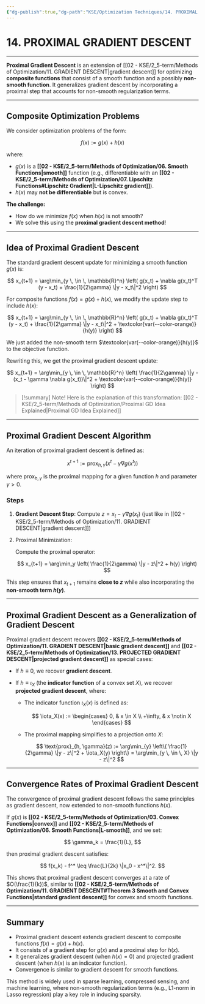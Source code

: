 ```yaml
---
{"dg-publish":true,"dg-path":"KSE/Optimization Techniques/14. PROXIMAL GRADIENT DESCENT.md","permalink":"/kse/optimization-techniques/14-proximal-gradient-descent/","tags":["kse","math/calculus"],"created":"2025-03-10T09:46:03.417+02:00","updated":"2025-03-11T21:42:11.147+02:00"}
---
```



# 14. PROXIMAL GRADIENT DESCENT

---

**Proximal Gradient Descent** is an extension of [[02 - KSE/2_5-term/Methods of Optimization/11. GRADIENT DESCENT\|gradient descent]] for optimizing **composite functions** that consist of a smooth function and a possibly <strong><span style="color: var(--color-orange);">non-smooth function</span></strong>. It generalizes gradient descent by incorporating a proximal step that accounts for non-smooth regularization terms.

---

## Composite Optimization Problems

We consider optimization problems of the form:

$$
f(x) := g(x) + h(x)
$$

where:

- $g(x)$ is a **[[02 - KSE/2_5-term/Methods of Optimization/06. Smooth Functions\|smooth]]** function (e.g., differentiable with an **[[02 - KSE/2_5-term/Methods of Optimization/07. Lipschitz Functions#Lipschitz Gradient\|L-Lipschitz gradient]]**).
- $h(x)$ may <strong><span style="color: var(--color-orange);">not be differentiable</span></strong> but is convex.

<strong><span style="color: var(--color-aqua);">The challenge: </span></strong>

- How do we minimize $f(x)$ when $h(x)$ is not smooth?
- We solve this using the **proximal gradient descent method**!

---

## Idea of Proximal Gradient Descent

The standard gradient descent update for minimizing a smooth function $g(x)$ is:

$$
x_{t+1} = \arg\min_{y \, \in \, \mathbb{R}^n} \left( g(x_t) + \nabla g(x_t)^T (y - x_t) + \frac{1}{2\gamma} \|y - x_t\|^2 \right)
$$

For composite functions $f(x) = g(x) + h(x)$, we modify the update step to include $h(x)$:

$$
x_{t+1} = \arg\min_{y \, \in \, \mathbb{R}^n} \left( g(x_t) + \nabla g(x_t)^T (y - x_t) + \frac{1}{2\gamma} \|y - x_t\|^2 + \textcolor{var(--color-orange)}{h(y)} \right)
$$

We just added the non-smooth term $\textcolor{var(--color-orange)}{h(y)}$ to the objective function.

Rewriting this, we get the proximal gradient descent update:

$$
x_{t+1} = \arg\min_{y \, \in \, \mathbb{R}^n} \left( \frac{1}{2\gamma} \|y - (x_t - \gamma \nabla g(x_t))\|^2 + \textcolor{var(--color-orange)}{h(y)} \right)
$$

> [!summary] Note!
> Here is the explanation of this transformation: [[02 - KSE/2_5-term/Methods of Optimization/Proximal GD Idea Explained\|Proximal GD Idea Explained]]

---

## Proximal Gradient Descent Algorithm

An iteration of proximal gradient descent is defined as:

$$
x^{t+1} := \text{prox}_{h, \gamma} \left( x^t - \gamma \nabla g(x^t) \right)
$$

where $\text{prox}_{h, \gamma}$ is the proximal mapping for a given function $h$ and parameter $\gamma > 0$.

### Steps

1. **Gradient Descent Step**:
   Compute $z = x_t - \gamma \nabla g(x_t)$ (just like in [[02 - KSE/2_5-term/Methods of Optimization/11. GRADIENT DESCENT\|gradient descent]])
2. Proximal Minimization:

   Compute the proximal operator:

   $$
   x_{t+1} = \arg\min_y \left( \frac{1}{2\gamma} \|y - z\|^2 + h(y) \right)
   $$

This step ensures that $x_{t+1}$ remains **close to $z$** while also incorporating the<strong><span style="color: var(--color-orange);"> non-smooth term $h(y)$</span></strong>.

---

## Proximal Gradient Descent as a Generalization of Gradient Descent

Proximal gradient descent recovers **[[02 - KSE/2_5-term/Methods of Optimization/11. GRADIENT DESCENT\|basic gradient descent]]** and **[[02 - KSE/2_5-term/Methods of Optimization/13. PROJECTED GRADIENT DESCENT\|projected gradient descent]]** as special cases:

- If $h \equiv 0$, we recover <strong><span style="color: var(--color-pink);">gradient descent</span></strong>.
- If $h \equiv \iota_X$ (the <strong><span style="color: var(--color-aqua);">indicator function</span></strong> of a convex set $X$), we recover <strong><span style="color: var(--color-cyan);">projected gradient descent</span></strong>, where:

  - The indicator function $\iota_X(x)$ is defined as:

    $$
    \iota_X(x) :=
    \begin{cases}
    0, & x \in X \\
    +\infty, & x \notin X
    \end{cases}
    $$

  - The proximal mapping simplifies to a projection onto $X$:

    $$
    \text{prox}_{h, \gamma}(z) := \arg\min_{y} \left\{ \frac{1}{2\gamma} \|y - z\|^2 + \iota_X(y) \right\} = \arg\min_{y \, \in \, X} \|y - z\|^2
    $$

---

## Convergence Rates of Proximal Gradient Descent

The convergence of proximal gradient descent follows the same principles as gradient descent, now extended to non-smooth functions $h(x)$.

If $g(x)$ is **[[02 - KSE/2_5-term/Methods of Optimization/03. Convex Functions\|convex]]** and **[[02 - KSE/2_5-term/Methods of Optimization/06. Smooth Functions\|L-smooth]]**, and we set:

$$
\gamma_k = \frac{1}{L},
$$

then proximal gradient descent satisfies:

$$
f(x_k) - f^* \leq \frac{L}{2k} \|x_0 - x^*\|^2.
$$

This shows that proximal gradient descent converges at a rate of $O(\frac{1}{k})$, similar to **[[02 - KSE/2_5-term/Methods of Optimization/11. GRADIENT DESCENT#Theorem 3 Smooth and Convex Functions\|standard gradient descent]]** for convex and smooth functions.

---

## Summary

- Proximal gradient descent extends gradient descent to composite functions $f(x) = g(x) + h(x)$.
- It consists of a gradient step for $g(x)$ and a proximal step for $h(x)$.
- It generalizes gradient descent (when $h(x) = 0$) and projected gradient descent (when $h(x)$ is an indicator function).
- Convergence is similar to gradient descent for smooth functions.

This method is widely used in sparse learning, compressed sensing, and machine learning, where non-smooth regularization terms (e.g., L1-norm in Lasso regression) play a key role in inducing sparsity.
